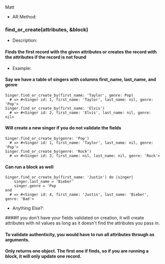
Matt
* AR Method:
### find_or_create(attributes, &block)

* Description:
#### Finds the first record with the given attributes or creates the record with the attributes if the record is not found

* Example:

#### Say we have a table of singers with columns first_name, last_name, and genre

    Singer.find_or_create_by(first_name: 'Taylor', genre: Pop)
      # => #<Singer id: 1, first_name: 'Taylor', last_name: nil, genre: 'Pop'>
    Singer.find_or_create_by(first_name: 'Elvis')
      # => #<Singer id: 2, first_name: 'Elvis', last_name: nil, genre: nil>

#### Will create a new singer if you do not validate the fields

    Singer.find_or_create_by(genre: 'Pop')
      # => #<Singer id: 1, first_name: 'Taylor', last_name: nil, genre: 'Pop'>
    Singer.find_or_create_by(genre: 'Rock')
      # => #<Singer id: 3, first_name: nil, last_name: nil, genre: 'Rock'>
      
#### Can run a block as well

    Singer.find_or_create_by(first_name: 'Justin') do |singer|
        singer.last_name = 'Bieber'
        singer.genre = 'Pop
    end
      # => #<Singer id: 4, first_name: 'Justin', last_name: 'Bieber', genre: 'Bad'>
      
* Anything Else?:

####If you don't have your fields validated on creation, it will create attributes with nil values as long as it doesn't find the attributes you pass in. 

#### To validate authenticity, you would have to run all attributes through as arguments.

#### Only returns one object.  The first one if finds, so if you are running a block, it will only update one record.
